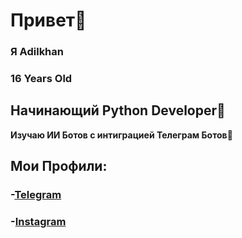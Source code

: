 # Привет👋
 ### **Я Adilkhan**
 ### **16 Years Old**
## Начинающий Python Developer🐍
**Изучаю ИИ Ботов с интиграцией Телеграм Ботов🤖**
## Мои Профили:
### -[Telegram](https://t.me/yerikoov)
### -[Instagram](https://instagram.com/yerikoov)
